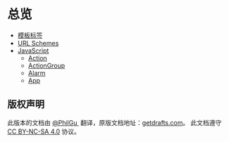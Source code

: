 # 总览
- [模板标签](/templateTag.html)
- [URL Schemes](/URLSchemes.html)
- [JavaScript](/JavaScript.html)
	- [Action](/js/action.html)
	- [ActionGroup](/jc/actiongroup.html)
	- [Alarm](/js/alarm.html)
	- [App](/js/app.html)
## 版权声明
此版本的文档由 [@PhilGu ](https://northwindblog.com/about) 翻译，原版文档地址：[getdrafts.com](http://getdrafts.com)。
此文档遵守 [CC BY-NC-SA 4.0](https://creativecommons.org/licenses/by-nc-sa/4.0/deed.zh) 协议。